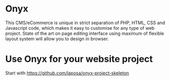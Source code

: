 Onyx
=======
This CMS/eCommerce is unique in strict separation of PHP, HTML, CSS and Javascript code, which makes it easy to customise for any type of web project. State of the art on page editing interface using maximum of flexible layout system will allow you to design in browser.


Use Onyx for your website project
==================================

Start with https://github.com/laposa/onyx-project-skeleton
